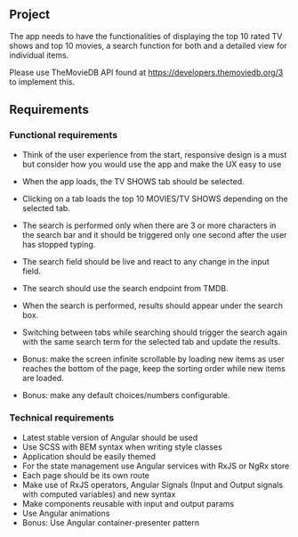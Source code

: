 ## Project

The app needs to have the functionalities of displaying the top 10 rated TV shows
and top 10 movies, a search function for both and a detailed view for individual
items.

Please use TheMovieDB API found at https://developers.themoviedb.org/3 to
implement this.

## Requirements

### Functional requirements

- Think of the user experience from the start, responsive design is a must but consider how you would use the app and make the UX easy to use
- When the app loads, the TV SHOWS tab should be selected.
- Clicking on a tab loads the top 10 MOVIES/TV SHOWS depending on the
  selected tab.
- The search is performed only when there are 3 or more characters in the
  search bar and it should be triggered only one second after the user has
  stopped typing.
- The search field should be live and react to any change in the input field.
- The search should use the search endpoint from TMDB.
- When the search is performed, results should appear under the search box.
- Switching between tabs while searching should trigger the search again with
  the same search term for the selected tab and update the results.

- Bonus: make the screen infinite scrollable by loading new items as user
  reaches the bottom of the page, keep the sorting order while new items are
  loaded.
- Bonus: make any default choices/numbers configurable.

### Technical requirements

- Latest stable version of Angular should be used
- Use SCSS with BEM syntax when writing style classes
- Application should be easily themed
- For the state management use Angular services with RxJS or NgRx store
- Each page should be its own route
- Make use of RxJS operators, Angular Signals (Input and Output signals with
  computed variables) and new syntax
- Make components reusable with input and output params
- Use Angular animations
- Bonus: Use Angular container-presenter pattern
